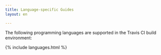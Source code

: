 ```yaml
---
title: Language-specific Guides
layout: en

---
```


The following programming languages are supported in the Travis CI build environment:

{% include languages.html %}
